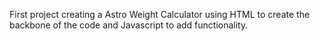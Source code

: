 First project creating a Astro Weight Calculator using HTML to create the backbone of the code and Javascript to add functionality.
